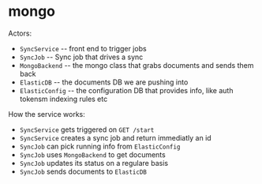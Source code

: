 # mongo

Actors:

- `SyncService` -- front end to trigger jobs
- `SyncJob` -- Sync job that drives a sync
- `MongoBackend` -- the mongo class that grabs documents and sends them back
- `ElasticDB` -- the documents DB we are pushing into
- `ElasticConfig` -- the configuration DB that provides info, like auth tokensm indexing rules etc


How the service works:

- `SyncService` gets triggered on `GET /start`
- `SyncService` creates a sync job and return immediatly an id
- `SyncJob` can pick running info from `ElasticConfig`
- `SyncJob` uses `MongoBackend` to get documents
- `SyncJob` updates its status on a regulare basis
- `SyncJob` sends documents to `ElasticDB`
